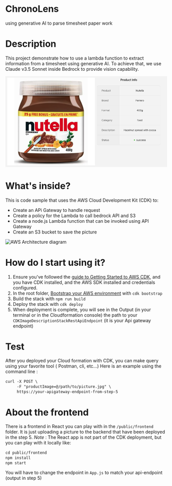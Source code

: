 # ChronoLens
using generative AI to parse timesheet paper work

# Description
This project demonstrate how to use a lambda function to extract information from a timesheet using generative AI.
To achieve that, we use Claude v3.5 Sonnet inside Bedrock to provide vision capability.

![Product information automatically generated](public/frontend/public/sitepreview.png)


# What's inside?
This is code sample that uses the AWS Cloud Development Kit (CDK) to:
* Create an APi Gateway to handle request
* Create a policy for the Lambda to call bedrock API and S3
* Create a node.js Lambda function that can be invoked using API Gateway
* Create an S3 bucket to save the picture

![AWS Architecture diagram](Bedrock-Image-description.png)



# How do I start using it?
1. Ensure you've followed the [guide to Getting Started to AWS CDK](https://docs.aws.amazon.com/cdk/latest/guide/getting_started.html), and you have CDK installed, and the AWS SDK installed and credentials configured. 
2. In the root folder, [Bootstrap your AWS environment](https://docs.aws.amazon.com/cdk/latest/guide/serverless_example.html#serverless_example_deploy_and_test) with `cdk bootstrap`
3. Build the stack with `npm run build`
4. Deploy the  stack with `cdk deploy`
5. When deployment is complete, you will see in the Output (in your terminal or in the Cloudformation console) the path to your `CDKImageDescriptionStackRestApiEndpoint` (it is your Api gateway endpoint)

# Test
After you deployed your Cloud formation with CDK, you can make query using your favorite tool ( Postman, cli, etc...)
Here is an example using the command line :
```
curl -X POST \
     -F "productImage=@/path/to/picture.jpg" \
     https://your-apigateway-endpoint-from-step-5
```


# About the frontend

There is a frontend in React you can play with in the `/public/frontend` folder.
It is just uploading a picture to the backend that have been deployed in the step 5.
*Note* : The React app is not part of the CDK deployment, but you can play with it locally like:
```
cd public/frontend
npm install
npm start
```

You will have to change the endpoint in `App.js` to match your api-endpoint (output in step 5)